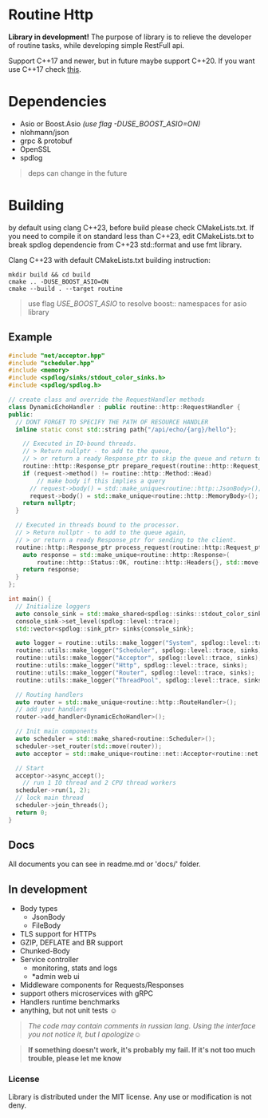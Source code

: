 
# Routine Http

**Library in development!** The purpose of library is to relieve the developer of routine tasks, while developing simple RestFull api.

Support C++17 and newer, but in future maybe support C++20.
If you want use C++17 check [this](#building).

# Dependencies

 - Asio or Boost.Asio *(use flag -DUSE_BOOST_ASIO=ON)*
 - nlohmann/json
 - grpc & protobuf
 - OpenSSL
 - spdlog

> deps can change in the future

# Building
by default using clang C++23, before build please check CMakeLists.txt.
If you need to compile it on standard less than C++23, edit CMakeLists.txt to break spdlog dependencie from C++23 std::format and use fmt library.

Clang C++23 with default CMakeLists.txt building instruction:
```
mkdir build && cd build
cmake .. -DUSE_BOOST_ASIO=ON
cmake --build . --target routine
```
> use flag *USE_BOOST_ASIO* to resolve boost:: namespaces for asio library

## Example
```c++
#include "net/acceptor.hpp"
#include "scheduler.hpp"
#include <memory>
#include <spdlog/sinks/stdout_color_sinks.h>
#include <spdlog/spdlog.h>

// create class and override the RequestHandler methods
class DynamicEchoHandler : public routine::http::RequestHandler {
public:
  // DONT FORGET TO SPECIFY THE PATH OF RESOURCE HANDLER
  inline static const std::string path{"/api/echo/{arg}/hello"};

	// Executed in IO-bound threads.
	// > Return nullptr - to add to the queue,
	// > or return a ready Response_ptr to skip the queue and return to the client.
	routine::http::Response_ptr prepare_request(routine::http::Request_ptr request) override {
    if (request->method() != routine::http::Method::Head)
	    // make body if this implies a query
      // request->body() = std::make_unique<routine::http::JsonBody>();
      request->body() = std::make_unique<routine::http::MemoryBody>();
    return nullptr;
  }

  // Executed in threads bound to the processor.
  // > Return nullptr - to add to the queue again,
  // > or return a ready Response_ptr for sending to the client.
  routine::http::Response_ptr process_request(routine::http::Request_ptr request) override {
    auto response = std::make_unique<routine::http::Response>(
        routine::http::Status::OK, routine::http::Headers{}, std::move(request->body()));
    return response;
  }
};

int main() {
  // Initialize loggers
  auto console_sink = std::make_shared<spdlog::sinks::stdout_color_sink_mt>();
  console_sink->set_level(spdlog::level::trace);
  std::vector<spdlog::sink_ptr> sinks{console_sink};

  auto logger = routine::utils::make_logger("System", spdlog::level::trace, sinks);
  routine::utils::make_logger("Scheduler", spdlog::level::trace, sinks);
  routine::utils::make_logger("Acceptor", spdlog::level::trace, sinks);
  routine::utils::make_logger("Http", spdlog::level::trace, sinks);
  routine::utils::make_logger("Router", spdlog::level::trace, sinks);
  routine::utils::make_logger("ThreadPool", spdlog::level::trace, sinks);

  // Routing handlers
  auto router = std::make_unique<routine::http::RouteHandler>();
  // add your handlers
  router->add_handler<DynamicEchoHandler>();

  // Init main components
  auto scheduler = std::make_shared<routine::Scheduler>();
  scheduler->set_router(std::move(router));
  auto acceptor = std::make_unique<routine::net::Acceptor<routine::net::HttpSession>>(scheduler, 80);

  // Start
  acceptor->async_accept();
	// run 1 IO thread and 2 CPU thread workers
  scheduler->run(1, 2);
  // lock main thread
  scheduler->join_threads();
  return 0;
}
```

## Docs
All documents you can see in readme.md or 'docs/' folder.

## In development

 - Body types
	 - JsonBody
	 - FileBody
 -	TLS support for HTTPs
 -	GZIP, DEFLATE and BR support
 -	Chunked-Body
 -	Service controller
	 -	monitoring, stats and logs
	 -	*admin web ui
 -	Middleware components for Requests/Responses
 -	support others microservices with gRPC
 -	Handlers runtime benchmarks
 -	anything, but not unit tests ☺

>*The code may contain comments in russian lang. Using the interface you not notice it, but I apologize☺*

>**If something doesn't work, it's probably my fail. If it's not too much trouble, please let me know**

### License
Library is distributed under the MIT license. Any use or modification is not deny.
